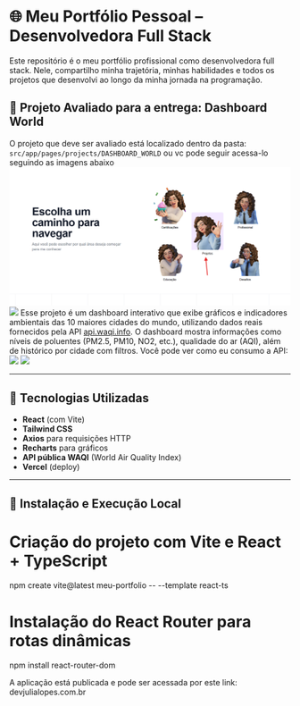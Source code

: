 # 🌐 Meu Portfólio Pessoal – Desenvolvedora Full Stack

Este repositório é o meu portfólio profissional como desenvolvedora full stack. Nele, compartilho minha trajetória, minhas habilidades e todos os projetos que desenvolvi ao longo da minha jornada na programação.

## 📌 Projeto Avaliado para a entrega: Dashboard World

O projeto que deve ser avaliado está localizado dentro da pasta:  
`src/app/pages/projects/DASHBOARD_WORLD`
ou vc pode seguir acessa-lo seguindo as imagens abaixo 
![](public/img/entrega/segue1.png)
![](img/entrega/segue2.png)
Esse projeto é um dashboard interativo que exibe gráficos e indicadores ambientais das 10 maiores cidades do mundo, utilizando dados reais fornecidos pela API [api.waqi.info](https://api.waqi.info/). O dashboard mostra informações como níveis de poluentes (PM2.5, PM10, NO2, etc.), qualidade do ar (AQI), além de histórico por cidade com filtros.
Você pode ver como eu consumo a API:
![](img/entrega/segue3.png)
![](img/entrega/segue4.png)

---

## 🧪 Tecnologias Utilizadas

- **React** (com Vite)
- **Tailwind CSS**
- **Axios** para requisições HTTP
- **Recharts** para gráficos
- **API pública WAQI** (World Air Quality Index)
- **Vercel** (deploy)

---

## 🚀 Instalação e Execução Local

# Criação do projeto com Vite e React + TypeScript
npm create vite@latest meu-portfolio -- --template react-ts

# Instalação do React Router para rotas dinâmicas
npm install react-router-dom

A aplicação está publicada e pode ser acessada por este link:
devjulialopes.com.br
